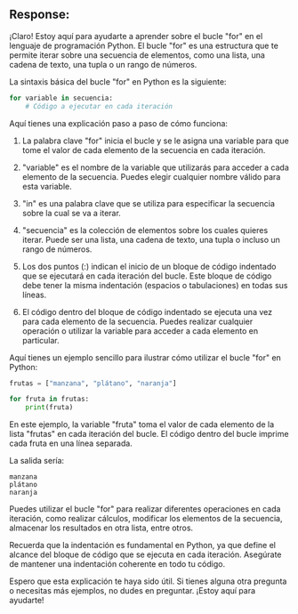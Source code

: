 ## Response:
¡Claro! Estoy aquí para ayudarte a aprender sobre el bucle "for" en el lenguaje de programación Python. El bucle "for" es una estructura que te permite iterar sobre una secuencia de elementos, como una lista, una cadena de texto, una tupla o un rango de números.

La sintaxis básica del bucle "for" en Python es la siguiente:

```python
for variable in secuencia:
    # Código a ejecutar en cada iteración
```

Aquí tienes una explicación paso a paso de cómo funciona:

1. La palabra clave "for" inicia el bucle y se le asigna una variable para que tome el valor de cada elemento de la secuencia en cada iteración.

2. "variable" es el nombre de la variable que utilizarás para acceder a cada elemento de la secuencia. Puedes elegir cualquier nombre válido para esta variable.

3. "in" es una palabra clave que se utiliza para especificar la secuencia sobre la cual se va a iterar.

4. "secuencia" es la colección de elementos sobre los cuales quieres iterar. Puede ser una lista, una cadena de texto, una tupla o incluso un rango de números.

5. Los dos puntos (:) indican el inicio de un bloque de código indentado que se ejecutará en cada iteración del bucle. Este bloque de código debe tener la misma indentación (espacios o tabulaciones) en todas sus líneas.

6. El código dentro del bloque de código indentado se ejecuta una vez para cada elemento de la secuencia. Puedes realizar cualquier operación o utilizar la variable para acceder a cada elemento en particular.

Aquí tienes un ejemplo sencillo para ilustrar cómo utilizar el bucle "for" en Python:

```python
frutas = ["manzana", "plátano", "naranja"]

for fruta in frutas:
    print(fruta)
```

En este ejemplo, la variable "fruta" toma el valor de cada elemento de la lista "frutas" en cada iteración del bucle. El código dentro del bucle imprime cada fruta en una línea separada.

La salida sería:

```
manzana
plátano
naranja
```

Puedes utilizar el bucle "for" para realizar diferentes operaciones en cada iteración, como realizar cálculos, modificar los elementos de la secuencia, almacenar los resultados en otra lista, entre otros.

Recuerda que la indentación es fundamental en Python, ya que define el alcance del bloque de código que se ejecuta en cada iteración. Asegúrate de mantener una indentación coherente en todo tu código.

Espero que esta explicación te haya sido útil. Si tienes alguna otra pregunta o necesitas más ejemplos, no dudes en preguntar. ¡Estoy aquí para ayudarte!

